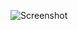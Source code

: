 ![Screenshot](https://raw.githubusercontent.com/Cryakl/Ultimate-RAT-Collection/refs/heads/main/Graybird/%e7%81%b0%e9%b8%bd%e5%ad%90%e8%bf%9c%e7%a8%8b%e6%8e%a7%e5%88%b6%e3%80%90%e6%9d%a8%e5%87%a1%e4%b8%93%e7%89%88%e3%80%91/Screenshot.png)
